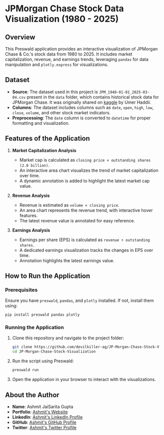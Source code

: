 # JPMorgan Chase Stock Data Visualization (1980 - 2025)

## Overview
This Preswald application provides an interactive visualization of JPMorgan Chase & Co.'s stock data from 1980 to 2025. It includes market capitalization, revenue, and earnings trends, leveraging `pandas` for data manipulation and `plotly.express` for visualizations.

## Dataset
- **Source**: The dataset used in this project is `JPM_1940-01-01_2025-03-04.csv` present in the `data` folder, which contains historical stock data for JPMorgan Chase. It was originally shared on [kaggle](https://www.kaggle.com/datasets/umerhaddii/jpmorgan-chase-stock-data-2025/data) by Umer Haddii.
- **Columns**: The dataset includes columns such as `date`, `open`, `high`, `low`, `close`, `volume`, and other stock market indicators.
- **Preprocessing**: The `date` column is converted to `datetime` for proper formatting and visualization.

## Features of the Application
1. **Market Capitalization Analysis**  
   - Market cap is calculated as `closing price × outstanding shares (2.8 billion)`.  
   - An interactive area chart visualizes the trend of market capitalization over time.  
   - A dynamic annotation is added to highlight the latest market cap value.

2. **Revenue Analysis**  
   - Revenue is estimated as `volume × closing price`.  
   - An area chart represents the revenue trend, with interactive hover features.  
   - The latest revenue value is annotated for easy reference.

3. **Earnings Analysis**  
   - Earnings per share (EPS) is calculated as `revenue ÷ outstanding shares`.  
   - A dedicated earnings visualization tracks the changes in EPS over time.  
   - Annotation highlights the latest earnings value.

## How to Run the Application
### Prerequisites
Ensure you have `preswald`, `pandas`, and `plotly` installed. If not, install them using:
```bash
pip install preswald pandas plotly
```

### Running the Application
1. Clone this repository and navigate to the project folder:
   ```bash
   git clone https://github.com/devilkiller-ag/JP-Morgan-Chase-Stock-Visualization.git
   cd JP-Morgan-Chase-Stock-Visualization
   ```
2. Run the script using Preswald:
   ```bash
   preswald run
   ```
3. Open the application in your browser to interact with the visualizations.

## About the Author
- **Name**: Ashmit JaiSarita Gupta
- **Portfolio**: [Ashmit's Website](https://www.ashmit.dev)
- **LinkedIn**: [Ashmit's LinkedIn Profile](https://www.linkedin.com/in/ashmit-jaisarita-gupta/)
- **GitHub**: [Ashmit's GitHub Profile](https://github.com/devilkiller-ag/)
- **Twitter**: [Ashmit's Twitter Profile](https://x.com/jaisarita)  
